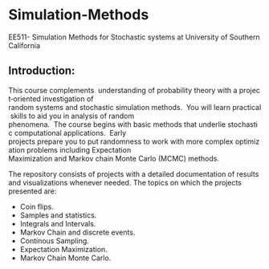 # Simulation-Methods
EE511- Simulation Methods for Stochastic systems at University of Southern California

## **Introduction:**
This course complements  understanding of probability theory with a project‐oriented investigation of  random systems and stochastic simulation methods.  You will learn practical skills to aid you in analysis of random  phenomena.  The course begins with basic methods that underlie stochastic computational applications.  Early  projects prepare you to put randomness to work with more complex optimization problems including Expectation  Maximization and Markov chain Monte Carlo (MCMC) methods.

The repository consists of projects with a detailed documentation of results and visualizations whenever needed. The topics on which the projects presented are:

* Coin flips.
* Samples and statistics.
* Integrals and Intervals.
* Markov Chain and discrete events.
* Continous Sampling.
* Expectation Maximization.
* Markov Chain Monte Carlo.
